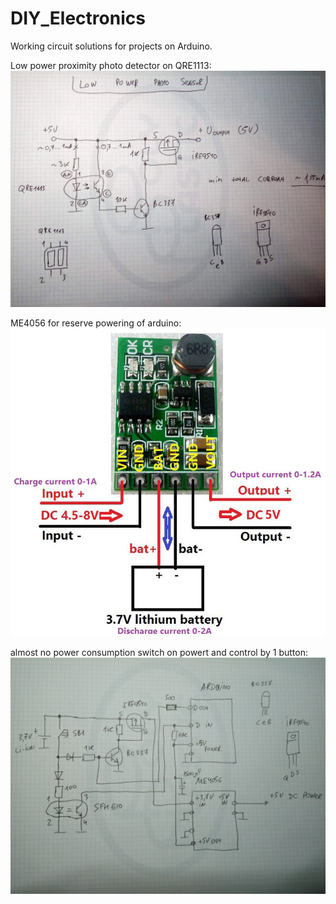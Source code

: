 # DIY_Electronics
Working circuit solutions for projects on Arduino.

Low power proximity photo detector on QRE1113:
![alt text](https://github.com/EgorichKiev/DIY_Electronics/blob/master/DSC_6026.JPG)

ME4056 for reserve powering of arduino:
![alt text](https://github.com/EgorichKiev/DIY_Electronics/blob/master/ME4056.jpg)

almost no power consumption switch on powert and control by 1 button:
![alt text](https://github.com/EgorichKiev/DIY_Electronics/blob/master/DSC_6029.JPG)

